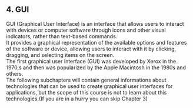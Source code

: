 ## 4. GUI

 GUI (Graphical User Interface) is an interface that allows users to interact with devices or computer software through icons and other visual indicators, rather than text-based commands.  
 It provides a graphical representation of the available options and features of the software or device, allowing users to interact with it by clicking, dragging, and selecting items on the screen.    
 The first graphical user interface (GUI) was developed by Xerox in the 1970,s and then was popularized by the Apple Macintosh in the 1980s and others.    
The following subchapters will contain general informations about technologies that can be used to create graphical user interfaces for applications, but the scope of this course is not to learn about this technologies.(If you are in a hurry you can skip Chapter 3)
